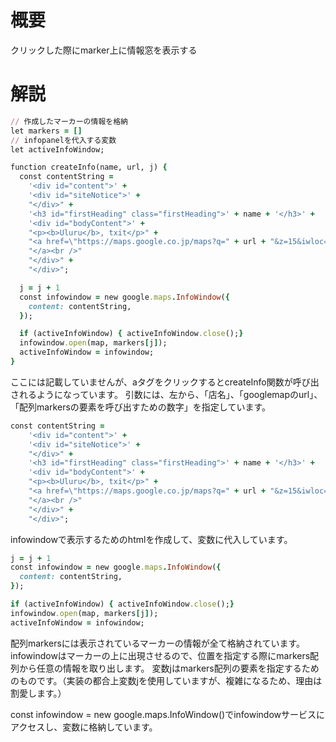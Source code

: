 # 概要
クリックした際にmarker上に情報窓を表示する

# 解説
```ruby
// 作成したマーカーの情報を格納
let markers = []
// infopanelを代入する変数
let activeInfoWindow;

function createInfo(name, url, j) {
  const contentString =
    '<div id="content">' +
    '<div id="siteNotice">' +
    "</div>" +
    '<h3 id="firstHeading" class="firstHeading">' + name + '</h3>' +
    '<div id="bodyContent">' +
    "<p><b>Uluru</b>, txit</p>" +
    "<a href=\"https://maps.google.co.jp/maps?q=" + url + "&z=15&iwloc=A\"target=\"_blank\">" + "詳細" +
    "</a><br />"
    "</div>" +
    "</div>";

  j = j + 1
  const infowindow = new google.maps.InfoWindow({
    content: contentString,
  });

  if (activeInfoWindow) { activeInfoWindow.close();}
  infowindow.open(map, markers[j]);
  activeInfoWindow = infowindow;
}
```

ここには記載していませんが、aタグをクリックするとcreateInfo関数が呼び出されるようになっています。
引数には、左から、「店名」、「googlemapのurl」、「配列markersの要素を呼び出すための数字」を指定しています。

```ruby
const contentString =
    '<div id="content">' +
    '<div id="siteNotice">' +
    "</div>" +
    '<h3 id="firstHeading" class="firstHeading">' + name + '</h3>' +
    '<div id="bodyContent">' +
    "<p><b>Uluru</b>, txit</p>" +
    "<a href=\"https://maps.google.co.jp/maps?q=" + url + "&z=15&iwloc=A\"target=\"_blank\">" + "詳細" +
    "</a><br />"
    "</div>" +
    "</div>";
```

infowindowで表示するためのhtmlを作成して、変数に代入しています。

```ruby
j = j + 1
const infowindow = new google.maps.InfoWindow({
  content: contentString,
});

if (activeInfoWindow) { activeInfoWindow.close();}
infowindow.open(map, markers[j]);
activeInfoWindow = infowindow;
```

配列markersには表示されているマーカーの情報が全て格納されています。
infowindowはマーカーの上に出現させるので、位置を指定する際にmarkers配列から任意の情報を取り出します。
変数jはmarkers配列の要素を指定するためのものです。（実装の都合上変数jを使用していますが、複雑になるため、理由は割愛します。）

const infowindow = new google.maps.InfoWindow()でinfowindowサービスにアクセスし、変数に格納しています。

